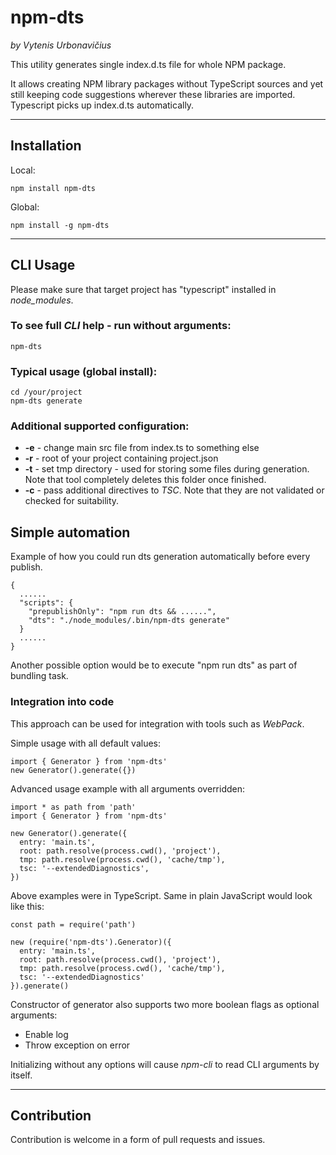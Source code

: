 # npm-dts

_by Vytenis Urbonavičius_

This utility generates single index.d.ts file for whole NPM package.

It allows creating NPM library packages without TypeScript sources and yet still keeping code suggestions wherever these libraries are imported. Typescript picks up index.d.ts automatically.

---

## Installation

Local:

```
npm install npm-dts
```

Global:

```
npm install -g npm-dts
```

---

## CLI Usage

Please make sure that target project has "typescript" installed in _node_modules_.

### To see full _CLI_ help - run without arguments:

```
npm-dts
```

### Typical usage (global install):

```
cd /your/project
npm-dts generate
```

### Additional supported configuration:

- **-e** - change main src file from index.ts to something else
- **-r** - root of your project containing project.json
- **-t** - set tmp directory - used for storing some files during generation. Note that tool completely deletes this folder once finished.
- **-c** - pass additional directives to _TSC_. Note that they are not validated or checked for suitability.

## Simple automation

Example of how you could run dts generation automatically before every publish.

```
{
  ......
  "scripts": {
    "prepublishOnly": "npm run dts && ......",
    "dts": "./node_modules/.bin/npm-dts generate"
  }
  ......
}
```

Another possible option would be to execute "npm run dts" as part of bundling task.

### Integration into code

This approach can be used for integration with tools such as _WebPack_.

Simple usage with all default values:

```
import { Generator } from 'npm-dts'
new Generator().generate({})
```

Advanced usage example with all arguments overridden:

```
import * as path from 'path'
import { Generator } from 'npm-dts'

new Generator().generate({
  entry: 'main.ts',
  root: path.resolve(process.cwd(), 'project'),
  tmp: path.resolve(process.cwd(), 'cache/tmp'),
  tsc: '--extendedDiagnostics',
})
```

Above examples were in TypeScript. Same in plain JavaScript would look like this:

```
const path = require('path')

new (require('npm-dts').Generator)({
  entry: 'main.ts',
  root: path.resolve(process.cwd(), 'project'),
  tmp: path.resolve(process.cwd(), 'cache/tmp'),
  tsc: '--extendedDiagnostics'
}).generate()
```

Constructor of generator also supports two more boolean flags as optional arguments:

- Enable log
- Throw exception on error

Initializing without any options will cause _npm-cli_ to read CLI arguments by itself.

---

## Contribution

Contribution is welcome in a form of pull requests and issues.
